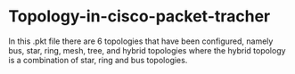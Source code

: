 # Topology-in-cisco-packet-tracher
In this .pkt file there are 6 topologies that have been configured, namely bus, star, ring, mesh, tree, and hybrid topologies where the hybrid topology is a combination of star, ring and bus topologies. 
